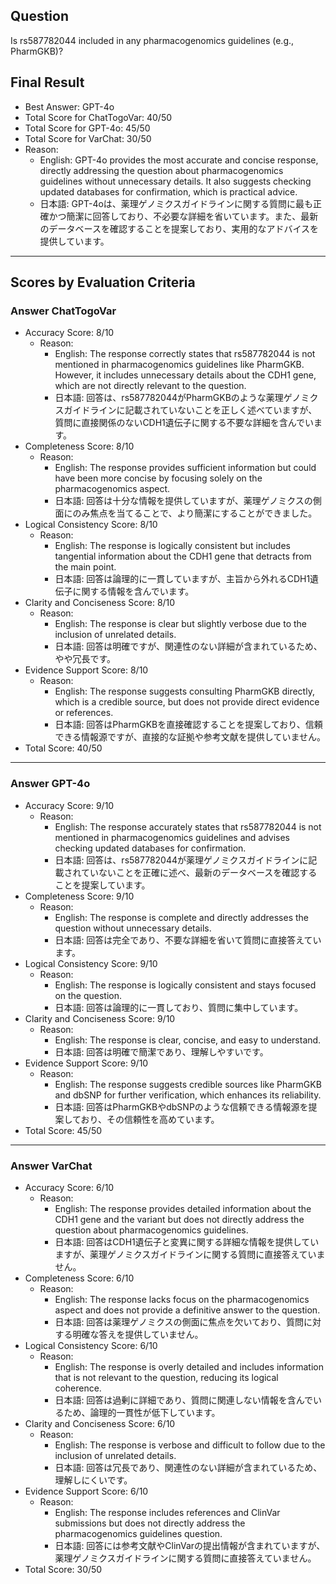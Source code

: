 ## Question

Is rs587782044 included in any pharmacogenomics guidelines (e.g., PharmGKB)?

## Final Result

- Best Answer: GPT-4o
- Total Score for ChatTogoVar: 40/50
- Total Score for GPT-4o: 45/50
- Total Score for VarChat: 30/50
- Reason:
  - English: GPT-4o provides the most accurate and concise response, directly addressing the question about pharmacogenomics guidelines without unnecessary details. It also suggests checking updated databases for confirmation, which is practical advice.
  - 日本語: GPT-4oは、薬理ゲノミクスガイドラインに関する質問に最も正確かつ簡潔に回答しており、不必要な詳細を省いています。また、最新のデータベースを確認することを提案しており、実用的なアドバイスを提供しています。

---

## Scores by Evaluation Criteria

### Answer ChatTogoVar
- Accuracy Score: 8/10
  - Reason: 
    - English: The response correctly states that rs587782044 is not mentioned in pharmacogenomics guidelines like PharmGKB. However, it includes unnecessary details about the CDH1 gene, which are not directly relevant to the question.
    - 日本語: 回答は、rs587782044がPharmGKBのような薬理ゲノミクスガイドラインに記載されていないことを正しく述べていますが、質問に直接関係のないCDH1遺伝子に関する不要な詳細を含んでいます。
- Completeness Score: 8/10
  - Reason: 
    - English: The response provides sufficient information but could have been more concise by focusing solely on the pharmacogenomics aspect.
    - 日本語: 回答は十分な情報を提供していますが、薬理ゲノミクスの側面にのみ焦点を当てることで、より簡潔にすることができました。
- Logical Consistency Score: 8/10
  - Reason: 
    - English: The response is logically consistent but includes tangential information about the CDH1 gene that detracts from the main point.
    - 日本語: 回答は論理的に一貫していますが、主旨から外れるCDH1遺伝子に関する情報を含んでいます。
- Clarity and Conciseness Score: 8/10
  - Reason: 
    - English: The response is clear but slightly verbose due to the inclusion of unrelated details.
    - 日本語: 回答は明確ですが、関連性のない詳細が含まれているため、やや冗長です。
- Evidence Support Score: 8/10
  - Reason: 
    - English: The response suggests consulting PharmGKB directly, which is a credible source, but does not provide direct evidence or references.
    - 日本語: 回答はPharmGKBを直接確認することを提案しており、信頼できる情報源ですが、直接的な証拠や参考文献を提供していません。
- Total Score: 40/50

---

### Answer GPT-4o
- Accuracy Score: 9/10
  - Reason: 
    - English: The response accurately states that rs587782044 is not mentioned in pharmacogenomics guidelines and advises checking updated databases for confirmation.
    - 日本語: 回答は、rs587782044が薬理ゲノミクスガイドラインに記載されていないことを正確に述べ、最新のデータベースを確認することを提案しています。
- Completeness Score: 9/10
  - Reason: 
    - English: The response is complete and directly addresses the question without unnecessary details.
    - 日本語: 回答は完全であり、不要な詳細を省いて質問に直接答えています。
- Logical Consistency Score: 9/10
  - Reason: 
    - English: The response is logically consistent and stays focused on the question.
    - 日本語: 回答は論理的に一貫しており、質問に集中しています。
- Clarity and Conciseness Score: 9/10
  - Reason: 
    - English: The response is clear, concise, and easy to understand.
    - 日本語: 回答は明確で簡潔であり、理解しやすいです。
- Evidence Support Score: 9/10
  - Reason: 
    - English: The response suggests credible sources like PharmGKB and dbSNP for further verification, which enhances its reliability.
    - 日本語: 回答はPharmGKBやdbSNPのような信頼できる情報源を提案しており、その信頼性を高めています。
- Total Score: 45/50

---

### Answer VarChat
- Accuracy Score: 6/10
  - Reason: 
    - English: The response provides detailed information about the CDH1 gene and the variant but does not directly address the question about pharmacogenomics guidelines.
    - 日本語: 回答はCDH1遺伝子と変異に関する詳細な情報を提供していますが、薬理ゲノミクスガイドラインに関する質問に直接答えていません。
- Completeness Score: 6/10
  - Reason: 
    - English: The response lacks focus on the pharmacogenomics aspect and does not provide a definitive answer to the question.
    - 日本語: 回答は薬理ゲノミクスの側面に焦点を欠いており、質問に対する明確な答えを提供していません。
- Logical Consistency Score: 6/10
  - Reason: 
    - English: The response is overly detailed and includes information that is not relevant to the question, reducing its logical coherence.
    - 日本語: 回答は過剰に詳細であり、質問に関連しない情報を含んでいるため、論理的一貫性が低下しています。
- Clarity and Conciseness Score: 6/10
  - Reason: 
    - English: The response is verbose and difficult to follow due to the inclusion of unrelated details.
    - 日本語: 回答は冗長であり、関連性のない詳細が含まれているため、理解しにくいです。
- Evidence Support Score: 6/10
  - Reason: 
    - English: The response includes references and ClinVar submissions but does not directly address the pharmacogenomics guidelines question.
    - 日本語: 回答には参考文献やClinVarの提出情報が含まれていますが、薬理ゲノミクスガイドラインに関する質問に直接答えていません。
- Total Score: 30/50
